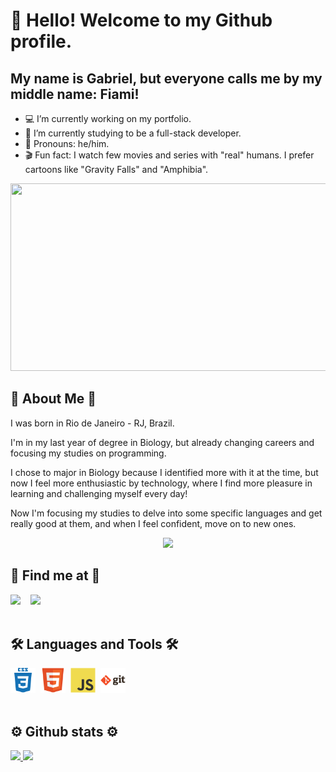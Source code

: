# 👋 Hello! Welcome to my Github profile.
## My name is Gabriel, but everyone calls me by my middle name: Fiami!

- 💻 I’m currently working on my portfolio.
- 🧠 I’m currently studying to be a full-stack developer.
- 🌈 Pronouns: he/him.
- 🎬 Fun fact: I watch few movies and series with "real" humans. I prefer cartoons like "Gravity Falls" and "Amphibia".
<div align="center">
  <img src="https://media.giphy.com/media/iIqmM5tTjmpOB9mpbn/giphy.gif" width="600" height="300"/>
</div>

## 📜 About Me 📜
I was born in Rio de Janeiro - RJ, Brazil.

I'm in my last year of degree in Biology, but already changing careers and focusing my studies on programming.

I chose to major in Biology because I identified more with it at the time, but now I feel more enthusiastic by technology, where I find more pleasure in learning and challenging myself every day!

Now I'm focusing my studies to delve into some specific languages and get really good at them, and when I feel confident, move on to new ones.
<div id="header" align="center">
  <img src="https://media.giphy.com/media/jdPMeyv9rn0hZHh8n9/giphy.gif" width="200"/>
</div>

## 📧 Find me at 📧
<div>
<a href = "mailto:gabrielfiami.dev@gmail.com"><img src="https://img.shields.io/badge/Gmail-D14836?style=for-the-badge&logo=gmail&logoColor=white" target="_blank"></a>
&nbsp;&nbsp;
<a href="https://www.linkedin.com/in/gabriel-fiami-de-souza-pereira-36038b253/" target="_blank"><img src="https://img.shields.io/badge/-LinkedIn-%230077B5?style=for-the-badge&logo=linkedin&logoColor=white" target="_blank"></a>   
</div>
</br>

## 🛠️ Languages and Tools 🛠️

<div>
  <img src="https://github.com/devicons/devicon/blob/master/icons/css3/css3-plain-wordmark.svg"  title="CSS3" alt="CSS" width="40" height="40"/>&nbsp;
  <img src="https://github.com/devicons/devicon/blob/master/icons/html5/html5-original.svg" title="HTML5" alt="HTML" width="40" height="40"/>&nbsp;
  <img src="https://github.com/devicons/devicon/blob/master/icons/javascript/javascript-original.svg" title="JavaScript" alt="JavaScript" width="40" height="40"/>&nbsp;
  <img src="https://github.com/devicons/devicon/blob/master/icons/git/git-original-wordmark.svg" title="Git" **alt="Git" width="40" height="40"/>
</div>
</br>

## ⚙️ Github stats ⚙️
<div>
<a href="https://github.com/gfiami">
<img height="180em" src="https://github-readme-stats.vercel.app/api/top-langs/?username=gfiami&layout=compact&langs_count=7&theme=dracula"/>
<img height="180em" src="https://github-readme-stats.vercel.app/api?username=gfiami&show_icons=true&theme=dracula&include_all_commits=true&count_private=true"/>
</div>
